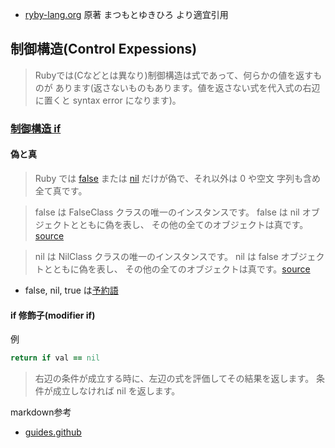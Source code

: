  * [ryby-lang.org](https://docs.ruby-lang.org/ja/latest/doc/index.html)
原著 まつもとゆきひろ
より適宜引用

## 制御構造(Control Expessions)
>Rubyでは(Cなどとは異なり)制御構造は式であって、何らかの値を返すものが あります(返さないものもあります。値を返さない式を代入式の右辺に置くと syntax error になります)。 

### [制御構造 if](https://docs.ruby-lang.org/ja/latest/doc/spec=2fcontrol.html#if)
#### 偽と真
>Ruby では [false](https://docs.ruby-lang.org/ja/latest/class/FalseClass.html) または [nil](https://docs.ruby-lang.org/ja/latest/class/NilClass.html) だけが偽で、それ以外は 0 や空文 字列も含め全て真です。

> false は FalseClass クラスの唯一のインスタンスです。 false は nil オブジェクトとともに偽を表し、 その他の全てのオブジェクトは真です。 [source](https://docs.ruby-lang.org/ja/latest/class/FalseClass.html)

>nil は NilClass クラスの唯一のインスタンスです。 nil は false オブジェクトとともに偽を表し、 その他の全てのオブジェクトは真です。[source](https://docs.ruby-lang.org/ja/latest/class/NilClass.html) 

* false, nil, true は[予約語](https://docs.ruby-lang.org/ja/latest/doc/spec=2flexical.html#reserved)

#### if 修飾子(modifier if)

例
 ```ruby
return if val == nil
```
>右辺の条件が成立する時に、左辺の式を評価してその結果を返します。 条件が成立しなければ nil を返します。
      







markdown参考
* [guides.github](https://guides.github.com/features/mastering-markdown/)